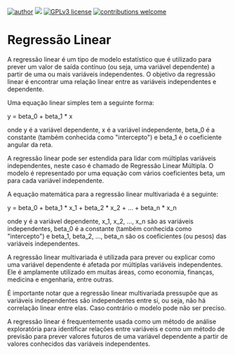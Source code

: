 [![author](https://img.shields.io/badge/author-Eduardo%20Almeida-red.svg)](https://www.linkedin.com/in/eduardo-almeida-814a676a/) [![](https://img.shields.io/badge/python-3.7+-blue.svg)](https://www.python.org/downloads/release/python-365/) [![GPLv3 license](https://img.shields.io/badge/License-GPLv3-blue.svg)](http://perso.crans.org/besson/LICENSE.html) [![contributions welcome](https://img.shields.io/badge/contributions-welcome-brightgreen.svg?style=flat)](https://github.com/eduardo-almeida)

# Regressão Linear 

A regressão linear é um tipo de modelo estatístico que é utilizado para prever um valor de saída contínuo (ou seja, uma variável dependente) a partir de uma ou mais variáveis independentes. O objetivo da regressão linear é encontrar uma relação linear entre as variáveis independentes e dependente.

Uma equação linear simples tem a seguinte forma:

y = beta_0 + beta_1 * x

onde y é a variável dependente, x é a variável independente, beta_0 é a constante (também conhecida como "intercepto") e beta_1 é o coeficiente angular da reta.

A regressão linear pode ser estendida para lidar com múltiplas variáveis independentes, neste caso é chamado de Regressão Linear Múltipla. O modelo é representado por uma equação com vários coeficientes beta, um para cada variável independente.

A equação matemática para a regressão linear multivariada é a seguinte:

y = beta_0 + beta_1 * x_1 + beta_2 * x_2 + ... + beta_n * x_n

onde y é a variável dependente, x_1, x_2, ..., x_n são as variáveis independentes, beta_0 é a constante (também conhecida como "intercepto") e beta_1, beta_2, ..., beta_n são os coeficientes (ou pesos) das variáveis independentes.

A regressão linear multivariada é utilizada para prever ou explicar como uma variável dependente é afetada por múltiplas variáveis independentes. Ele é amplamente utilizado em muitas áreas, como economia, finanças, medicina e engenharia, entre outras.

É importante notar que a regressão linear multivariada pressupõe que as variáveis independentes são independentes entre si, ou seja, não há correlação linear entre elas. Caso contrário o modelo pode não ser preciso.

A regressão linear é frequentemente usada como um método de análise exploratória para identificar relações entre variáveis e como um método de previsão para prever valores futuros de uma variável dependente a partir de valores conhecidos das variáveis independentes.

